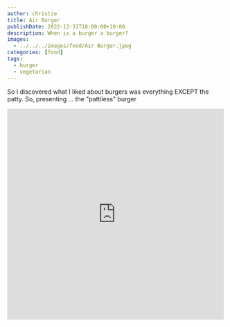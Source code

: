 ```yaml
---
author: christie
title: Air Burger
publishDate: 2022-12-31T18:00:00+10:00
description: When is a burger a burger?
images:
  - ../../../images/food/Air Burger.jpeg
categories: [food]
tags:
  - burger
  - vegetarian
---
```


So I discovered what I liked about burgers was everything EXCEPT the patty. So, presenting ... the "pattiless" burger

<iframe src="https://www.facebook.com/plugins/post.php?href=https%3A%2F%2Fwww.facebook.com%2Fchris1.tham%2Fposts%2Fpfbid02F5ktr5gBAEbheDsFTyBJ7oTd66T4fiHz9zR5w1FWLnFqaH1hTnmKQCncGAiGY5cVl&show_text=true&width=500" width="500" height="486" style="border:none;overflow:hidden" scrolling="no" frameborder="0" allowfullscreen="true" allow="autoplay; clipboard-write; encrypted-media; picture-in-picture; web-share"></iframe>
